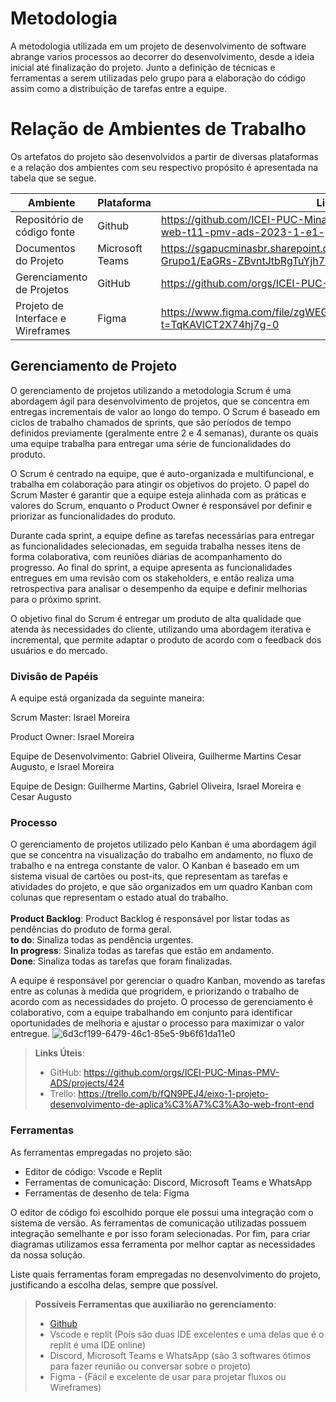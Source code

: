 
# Metodologia


A metodologia utilizada em um projeto de desenvolvimento de software abrange varios processos ao decorrer do desenvolvimento, desde a ideia inicial até finalização do projeto. Junto a definição de técnicas e ferramentas a serem utilizadas pelo grupo para a elaboração do código assim como a distribuição de tarefas entre a equipe. 

# Relação de Ambientes de Trabalho

Os artefatos do projeto são desenvolvidos a partir de diversas plataformas e a relação dos ambientes com seu respectivo propósito é apresentada na tabela que se segue.

| Ambiente  | Plataforma | Link de Acesso |
|--- |--- |--- |
|Repositório de código fonte| Github | https://github.com/ICEI-PUC-Minas-PMV-ADS/pmv-ads-2023-1-e1-proj-web-t11-pmv-ads-2023-1-e1-proj-web-t11-01 |
|Documentos do Projeto | Microsoft Teams |https://sgapucminasbr.sharepoint.com/:w:/s/team_sga_2418_2023_1_4577111-Grupo1/EaGRs-ZBvntJtbRgTuYjh7AB07tClSKAIynkD_-kVU_pIw?e=t9MJZk |
|Gerenciamento de Projetos | GitHub | https://github.com/orgs/ICEI-PUC-Minas-PMV-ADS/projects/424 |
| Projeto de Interface e Wireframes | Figma | https://www.figma.com/file/zgWEGJKQjp8H7FfcoQy584/Wireframes?t=TqKAVlCT2X74hj7g-0 |

## Gerenciamento de Projeto
O gerenciamento de projetos utilizando a metodologia Scrum é uma abordagem ágil para desenvolvimento de projetos, que se concentra em entregas incrementais de valor ao longo do tempo. O Scrum é baseado em ciclos de trabalho chamados de sprints, que são períodos de tempo definidos previamente (geralmente entre 2 e 4 semanas), durante os quais uma equipe trabalha para entregar uma série de funcionalidades do produto.

O Scrum é centrado na equipe, que é auto-organizada e multifuncional, e trabalha em colaboração para atingir os objetivos do projeto. O papel do Scrum Master é garantir que a equipe esteja alinhada com as práticas e valores do Scrum, enquanto o Product Owner é responsável por definir e priorizar as funcionalidades do produto.

Durante cada sprint, a equipe define as tarefas necessárias para entregar as funcionalidades selecionadas, em seguida trabalha nesses itens de forma colaborativa, com reuniões diárias de acompanhamento do progresso. Ao final do sprint, a equipe apresenta as funcionalidades entregues em uma revisão com os stakeholders, e então realiza uma retrospectiva para analisar o desempenho da equipe e definir melhorias para o próximo sprint.

O objetivo final do Scrum é entregar um produto de alta qualidade que atenda às necessidades do cliente, utilizando uma abordagem iterativa e incremental, que permite adaptar o produto de acordo com o feedback dos usuários e do mercado.
### Divisão de Papéis

A equipe está organizada da seguinte maneira: 

Scrum Master: Israel Moreira 

Product Owner: Israel Moreira 

Equipe de Desenvolvimento: Gabriel Oliveira, Guilherme Martins Cesar Augusto, e Israel Moreira 

Equipe de Design: Guilherme Martins, Gabriel Oliveira, Israel Moreira e Cesar Augusto 

### Processo
O gerenciamento de projetos utilizado pelo Kanban é uma abordagem ágil que se concentra na visualização do trabalho em andamento, no fluxo de trabalho e na entrega constante de valor. O Kanban é baseado em um sistema visual de cartões ou post-its, que representam as tarefas e atividades do projeto, e que são organizados em um quadro Kanban com colunas que representam o estado atual do trabalho.<br>
<br>
<strong>Product Backlog</strong>: Product Backlog é responsável por listar todas as pendências do produto de forma geral.<br>
<strong>to do</strong>: Sinaliza todas as pendência urgentes.<br>
<strong>In progress</strong>: Sinaliza todas as tarefas que estão em andamento.<br>
<strong>Done</strong>: Sinaliza todas as tarefas que foram finalizadas.<br>

A equipe é responsável por gerenciar o quadro Kanban, movendo as tarefas entre as colunas à medida que progridem, e priorizando o trabalho de acordo com as necessidades do projeto. O processo de gerenciamento é colaborativo, com a equipe trabalhando em conjunto para identificar oportunidades de melhoria e ajustar o processo para maximizar o valor entregue.
![6d3cf199-6479-46c1-85e5-9b6f61da11e0](https://user-images.githubusercontent.com/111918966/233823021-db14172d-8bf7-46b1-b361-35596f014a4a.jpg)
 
> **Links Úteis**:
> - GitHub: https://github.com/orgs/ICEI-PUC-Minas-PMV-ADS/projects/424
> - Trello: https://trello.com/b/fQN9PEJ4/eixo-1-projeto-desenvolvimento-de-aplica%C3%A7%C3%A3o-web-front-end

### Ferramentas

As ferramentas empregadas no projeto são:

- Editor de código: Vscode e Replit
- Ferramentas de comunicação: Discord, Microsoft Teams e WhatsApp
- Ferramentas de desenho de tela: Figma

O editor de código foi escolhido porque ele possui uma integração com o
sistema de versão. As ferramentas de comunicação utilizadas possuem
integração semelhante e por isso foram selecionadas. Por fim, para criar
diagramas utilizamos essa ferramenta por melhor captar as
necessidades da nossa solução.

Liste quais ferramentas foram empregadas no desenvolvimento do projeto, justificando a escolha delas, sempre que possível.
 
> **Possíveis Ferramentas que auxiliarão no gerenciamento**: 
> - [Github](https://github.com/)
> - Vscode e replit (Pois são duas IDE excelentes e uma delas que é o replit é uma IDE online)
> - Discord, Microsoft Teams e WhatsApp (são 3 softwares ótimos para fazer reunião ou conversar sobre o projeto)
> - Figma - (Fácil e excelente de usar para projetar fluxos ou Wireframes)
